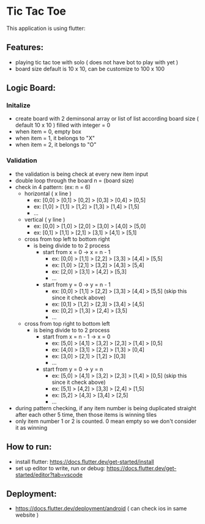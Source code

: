 # Tic Tac Toe

This application is using flutter:

## Features:

- playing tic tac toe with solo ( does not have bot to play with yet )
- board size default is 10 x 10, can be customize to 100 x 100

## Logic Board:

### Initalize

- create board with 2 deminsonal array or list of list according board size ( default 10 x 10 ) filled with integer = 0
- when item = 0, empty box
- when item = 1, it belongs to "X"
- when item = 2, it belongs to "O"

### Validation
- the validation is being check at every new item input
- double loop through the board n = (board size) 
- check in 4 pattern: (ex: n = 6)
  - horizontal ( x line )
    - ex: [0,0] > [0,1] > [0,2] > [0,3] > [0,4] > [0,5]
    - ex: [1,0] > [1,1] > [1,2] > [1,3] > [1,4] > [1,5]
    - ...
  - vertical ( y line )
    - ex: [0,0] > [1,0] > [2,0] > [3,0] > [4,0] > [5,0]
    - ex: [0,1] > [1,1] > [2,1] > [3,1] > [4,1] > [5,1]
  - cross from top left to bottom right
    - is being divide to to 2 process
      - start from x = 0 -> x = n - 1
        - ex: [0,0] > [1,1] > [2,2] > [3,3] > [4,4] > [5,5]
        - ex: [1,0] > [2,1] > [3,2] > [4,3] > [5,4]
        - ex: [2,0] > [3,1] > [4,2] > [5,3]
        - ...
      - start from y = 0 -> y = n - 1
        - ex: [0,0] > [1,1] > [2,2] > [3,3] > [4,4] > [5,5] (skip this since it check above)
        - ex: [0,1] > [1,2] > [2,3] > [3,4] > [4,5]
        - ex: [0,2] > [1,3] > [2,4] > [3,5]
        - ...
  - cross from top right to bottom left
    - is being divide to to 2 process
      - start from x = n - 1 -> x = 0
        - ex: [5,0] > [4,1] > [3,2] > [2,3] > [1,4] > [0,5]
        - ex: [4,0] > [3,1] > [2,2] > [1,3] > [0,4]
        - ex: [3,0] > [2,1] > [1,2] > [0,3]
        - ...
      - start from y = 0 -> y = n
        - ex: [5,0] > [4,1] > [3,2] > [2,3] > [1,4] > [0,5] (skip this since it check above)
        - ex: [5,1] > [4,2] > [3,3] > [2,4] > [1,5]
        - ex: [5,2] > [4,3] > [3,4] > [2,5]
        - ...
- during pattern checking, if any item number is being duplicated straight after each other 5 time, then those items is winning tiles
- only item number 1 or 2 is counted. 0 mean empty so we don't consider it as winning

## How to run:

- install flutter: https://docs.flutter.dev/get-started/install
- set up editor to write, run or debug: https://docs.flutter.dev/get-started/editor?tab=vscode


## Deployment:

- https://docs.flutter.dev/deployment/android ( can check ios in same website )
